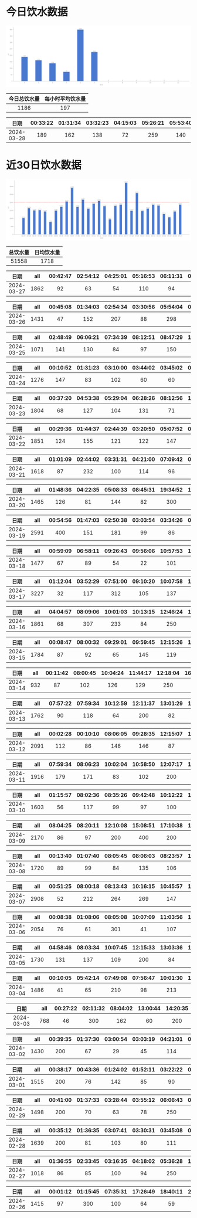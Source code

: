 # 今日饮水数据

<div align=center>
<img src="today.png" style="zoom: 100%;" />

| 今日总饮水量 | 每小时平均饮水量 |
| :----: | :----: |
| 1186 | 197 |
</div>

| 日期 | 00:33:22 | 01:31:34 | 03:32:23 | 04:15:03 | 05:26:21 | 05:53:40 | 06:14:41 | 06:49:16 |
| :----: | :----: | :----: | :----: | :----: | :----: | :----: | :----: | :----: |
| 2024-03-28 | 189 | 162 | 138 | 72 | 259 | 140 | 127 | 99 |

# 近30日饮水数据

<div align=center>
<img src="30.png"style="zoom: 100%;" />

| 总饮水量 | 日均饮水量 |
| :----: | :----: |
| 51558 | 1718 |
</div>

| 日期 | all | 00:42:47 | 02:54:12 | 04:25:01 | 05:16:53 | 06:11:31 | 06:23:43 | 07:39:06 | 08:15:11 | 16:56:16 | 18:26:11 | 18:28:07 | 19:00:58 | 19:31:52 | 20:40:23 | 21:39:11 | 22:36:35 |
| :----: | :----: | :----: | :----: | :----: | :----: | :----: | :----: | :----: | :----: | :----: | :----: | :----: | :----: | :----: | :----: | :----: | :----: |
| 2024-03-27 | 1862 | 92 | 63 | 54 | 110 | 94 | 144 | 67 | 56 | 95 | 300 | 74 | 112 | 55 | 62 | 84 | 400 |

| 日期 | all | 00:45:08 | 01:34:03 | 02:54:34 | 03:30:56 | 05:54:04 | 08:44:55 | 17:46:32 | 22:31:03 | 23:02:42 |
| :----: | :----: | :----: | :----: | :----: | :----: | :----: | :----: | :----: | :----: | :----: |
| 2024-03-26 | 1431 | 47 | 152 | 207 | 88 | 298 | 87 | 88 | 300 | 164 |

| 日期 | all | 02:48:49 | 06:06:21 | 07:34:39 | 08:12:51 | 08:47:29 | 17:36:25 | 20:41:19 | 22:44:26 |
| :----: | :----: | :----: | :----: | :----: | :----: | :----: | :----: | :----: | :----: |
| 2024-03-25 | 1071 | 141 | 130 | 84 | 97 | 150 | 300 | 84 | 85 |

| 日期 | all | 00:10:52 | 01:31:23 | 03:10:00 | 03:44:02 | 03:45:02 | 03:46:04 | 07:37:29 | 08:46:56 | 16:07:01 | 17:08:24 | 18:48:05 | 20:54:43 | 22:28:14 | 23:53:24 |
| :----: | :----: | :----: | :----: | :----: | :----: | :----: | :----: | :----: | :----: | :----: | :----: | :----: | :----: | :----: | :----: |
| 2024-03-24 | 1276 | 147 | 83 | 102 | 60 | 60 | 60 | 79 | 138 | 90 | 145 | 72 | 86 | 87 | 67 |

| 日期 | all | 00:37:20 | 04:53:38 | 05:29:04 | 06:28:26 | 08:12:56 | 16:29:34 | 17:35:17 | 18:50:37 | 18:51:37 | 18:52:39 | 19:29:15 | 20:38:26 | 21:38:08 | 22:30:17 | 23:27:39 |
| :----: | :----: | :----: | :----: | :----: | :----: | :----: | :----: | :----: | :----: | :----: | :----: | :----: | :----: | :----: | :----: | :----: |
| 2024-03-23 | 1804 | 68 | 127 | 104 | 131 | 71 | 89 | 300 | 60 | 60 | 60 | 80 | 142 | 178 | 206 | 128 |

| 日期 | all | 00:29:36 | 01:44:37 | 02:44:39 | 03:20:50 | 05:07:52 | 06:52:49 | 08:40:43 | 16:48:40 | 17:38:55 | 18:02:13 | 18:44:49 | 19:18:36 | 22:29:25 | 23:38:05 |
| :----: | :----: | :----: | :----: | :----: | :----: | :----: | :----: | :----: | :----: | :----: | :----: | :----: | :----: | :----: | :----: |
| 2024-03-22 | 1851 | 124 | 155 | 121 | 122 | 147 | 94 | 85 | 171 | 300 | 60 | 94 | 113 | 102 | 163 |

| 日期 | all | 01:01:09 | 02:44:02 | 03:31:31 | 04:21:00 | 07:09:42 | 07:33:09 | 08:15:54 | 16:45:40 | 17:45:25 | 19:00:28 | 21:01:24 | 22:28:16 |
| :----: | :----: | :----: | :----: | :----: | :----: | :----: | :----: | :----: | :----: | :----: | :----: | :----: | :----: |
| 2024-03-21 | 1618 | 87 | 232 | 100 | 114 | 96 | 78 | 83 | 83 | 200 | 81 | 64 | 400 |

| 日期 | all | 01:48:36 | 04:22:35 | 05:08:33 | 08:45:31 | 19:34:52 | 19:35:11 | 20:32:21 | 21:07:12 | 21:51:16 | 21:59:55 | 23:17:25 |
| :----: | :----: | :----: | :----: | :----: | :----: | :----: | :----: | :----: | :----: | :----: | :----: | :----: |
| 2024-03-20 | 1465 | 126 | 81 | 144 | 82 | 300 | 75 | 151 | 137 | 36 | 182 | 151 |

| 日期 | all | 00:54:56 | 01:47:03 | 02:50:38 | 03:03:54 | 03:34:26 | 03:37:08 | 04:36:17 | 06:05:35 | 07:37:34 | 07:45:24 | 08:49:07 | 17:42:30 | 17:43:21 | 18:14:36 | 18:48:03 | 19:10:29 | 19:47:01 | 20:30:13 | 22:22:30 | 22:46:20 |
| :----: | :----: | :----: | :----: | :----: | :----: | :----: | :----: | :----: | :----: | :----: | :----: | :----: | :----: | :----: | :----: | :----: | :----: | :----: | :----: | :----: | :----: |
| 2024-03-19 | 2591 | 400 | 151 | 181 | 99 | 86 | 64 | 211 | 86 | 82 | 60 | 121 | 100 | 83 | 103 | 69 | 67 | 108 | 272 | 113 | 135 |

| 日期 | all | 00:59:09 | 06:58:11 | 09:26:43 | 09:56:06 | 10:57:53 | 11:51:12 | 13:02:11 | 13:44:17 | 14:16:39 | 14:45:08 | 15:01:27 | 15:13:32 | 16:53:09 | 20:33:14 | 20:48:20 |
| :----: | :----: | :----: | :----: | :----: | :----: | :----: | :----: | :----: | :----: | :----: | :----: | :----: | :----: | :----: | :----: | :----: |
| 2024-03-18 | 1477 | 67 | 89 | 54 | 22 | 101 | 121 | 200 | 101 | 107 | 63 | 83 | 79 | 148 | 101 | 141 |

| 日期 | all | 01:12:04 | 03:52:29 | 07:51:00 | 09:10:20 | 10:07:58 | 12:14:53 | 13:03:26 | 13:41:00 | 13:46:45 | 14:14:06 | 14:17:27 | 14:53:37 | 15:31:28 | 17:02:24 | 19:39:15 | 20:09:13 | 21:26:49 | 22:39:03 | 22:41:04 | 22:55:32 |
| :----: | :----: | :----: | :----: | :----: | :----: | :----: | :----: | :----: | :----: | :----: | :----: | :----: | :----: | :----: | :----: | :----: | :----: | :----: | :----: | :----: | :----: |
| 2024-03-17 | 3227 | 32 | 117 | 312 | 105 | 137 | 400 | 142 | 186 | 253 | 97 | 109 | 100 | 155 | 110 | 89 | 163 | 400 | 110 | 83 | 127 |

| 日期 | all | 04:04:57 | 08:09:06 | 10:01:03 | 10:13:15 | 12:46:24 | 13:24:19 | 18:02:52 | 18:16:07 | 21:51:05 | 22:00:58 |
| :----: | :----: | :----: | :----: | :----: | :----: | :----: | :----: | :----: | :----: | :----: | :----: |
| 2024-03-16 | 1861 | 68 | 307 | 233 | 84 | 250 | 100 | 275 | 86 | 113 | 345 |

| 日期 | all | 00:08:47 | 08:00:32 | 09:29:01 | 09:59:45 | 12:15:26 | 13:06:03 | 15:01:37 | 17:27:24 | 18:51:50 | 21:15:03 | 21:18:49 |
| :----: | :----: | :----: | :----: | :----: | :----: | :----: | :----: | :----: | :----: | :----: | :----: | :----: |
| 2024-03-15 | 1784 | 87 | 92 | 65 | 145 | 119 | 114 | 95 | 246 | 308 | 400 | 113 |

| 日期 | all | 00:11:42 | 08:00:45 | 10:04:24 | 11:44:17 | 12:18:04 | 16:30:25 | 22:41:36 |
| :----: | :----: | :----: | :----: | :----: | :----: | :----: | :----: | :----: |
| 2024-03-14 | 932 | 87 | 102 | 126 | 129 | 250 | 102 | 136 |

| 日期 | all | 07:57:22 | 07:59:34 | 10:12:59 | 12:11:37 | 13:01:29 | 15:00:18 | 16:58:47 | 18:54:47 | 20:17:58 | 21:27:56 | 23:09:11 |
| :----: | :----: | :----: | :----: | :----: | :----: | :----: | :----: | :----: | :----: | :----: | :----: | :----: |
| 2024-03-13 | 1762 | 90 | 118 | 64 | 200 | 82 | 84 | 171 | 376 | 215 | 300 | 62 |

| 日期 | all | 00:02:28 | 00:10:10 | 08:06:05 | 09:28:35 | 12:15:07 | 12:15:08 | 13:05:37 | 16:59:41 | 19:40:24 | 20:46:35 | 21:15:34 | 21:52:11 | 22:20:38 | 23:06:29 | 23:28:08 |
| :----: | :----: | :----: | :----: | :----: | :----: | :----: | :----: | :----: | :----: | :----: | :----: | :----: | :----: | :----: | :----: | :----: |
| 2024-03-12 | 2091 | 112 | 86 | 146 | 146 | 87 | 200 | 88 | 300 | 300 | 70 | 89 | 102 | 81 | 66 | 72 |

| 日期 | all | 07:59:34 | 08:06:23 | 10:02:04 | 10:58:50 | 12:07:17 | 13:06:10 | 15:02:29 | 15:45:29 | 18:19:23 | 20:25:28 | 21:31:05 | 22:10:17 | 23:21:32 |
| :----: | :----: | :----: | :----: | :----: | :----: | :----: | :----: | :----: | :----: | :----: | :----: | :----: | :----: | :----: |
| 2024-03-11 | 1916 | 179 | 171 | 83 | 102 | 200 | 151 | 170 | 114 | 87 | 87 | 200 | 122 | 250 |

| 日期 | all | 01:15:57 | 08:02:36 | 08:35:26 | 09:42:48 | 10:12:22 | 11:55:29 | 12:10:55 | 17:07:59 | 19:01:04 | 21:24:52 | 22:46:49 |
| :----: | :----: | :----: | :----: | :----: | :----: | :----: | :----: | :----: | :----: | :----: | :----: | :----: |
| 2024-03-10 | 1603 | 56 | 117 | 99 | 97 | 100 | 84 | 200 | 200 | 400 | 100 | 150 |

| 日期 | all | 08:04:25 | 08:20:11 | 12:10:08 | 15:08:51 | 17:10:38 | 18:21:55 | 19:32:14 | 19:34:08 | 19:40:34 | 20:25:53 | 21:28:15 | 23:32:53 | 23:39:16 | 23:56:22 |
| :----: | :----: | :----: | :----: | :----: | :----: | :----: | :----: | :----: | :----: | :----: | :----: | :----: | :----: | :----: | :----: |
| 2024-03-09 | 2170 | 86 | 97 | 200 | 400 | 200 | 111 | 67 | 66 | 118 | 89 | 300 | 250 | 89 | 97 |

| 日期 | all | 00:13:40 | 01:07:40 | 08:05:45 | 08:06:03 | 08:23:57 | 10:14:16 | 12:45:05 | 13:14:45 | 14:37:11 | 17:40:42 | 22:35:22 | 23:27:49 | 23:44:51 |
| :----: | :----: | :----: | :----: | :----: | :----: | :----: | :----: | :----: | :----: | :----: | :----: | :----: | :----: | :----: |
| 2024-03-08 | 1720 | 89 | 99 | 84 | 135 | 106 | 129 | 200 | 105 | 134 | 200 | 106 | 250 | 83 |

| 日期 | all | 00:51:25 | 08:00:18 | 08:13:43 | 10:16:15 | 10:45:57 | 12:09:25 | 13:10:13 | 14:14:01 | 15:44:52 | 18:06:30 | 18:46:02 | 21:32:57 | 22:24:05 | 22:42:05 |
| :----: | :----: | :----: | :----: | :----: | :----: | :----: | :----: | :----: | :----: | :----: | :----: | :----: | :----: | :----: | :----: |
| 2024-03-07 | 2908 | 52 | 212 | 264 | 269 | 147 | 200 | 114 | 209 | 242 | 467 | 169 | 400 | 82 | 81 |

| 日期 | all | 00:08:38 | 01:08:06 | 08:05:08 | 10:07:09 | 11:03:56 | 12:09:32 | 13:04:50 | 13:06:31 | 15:13:44 | 17:15:04 | 17:32:52 | 21:25:48 | 21:55:30 | 22:08:58 | 22:22:54 | 22:31:02 | 22:37:46 | 22:57:10 | 23:16:03 |
| :----: | :----: | :----: | :----: | :----: | :----: | :----: | :----: | :----: | :----: | :----: | :----: | :----: | :----: | :----: | :----: | :----: | :----: | :----: | :----: | :----: |
| 2024-03-06 | 2054 | 76 | 61 | 301 | 41 | 107 | 200 | 81 | 76 | 88 | 200 | 81 | 200 | 63 | 82 | 60 | 87 | 79 | 99 | 72 |

| 日期 | all | 04:58:46 | 08:03:34 | 10:07:45 | 12:15:33 | 13:03:36 | 15:12:55 | 17:11:47 | 19:26:43 | 21:45:43 | 21:51:23 | 22:23:46 | 23:05:13 | 23:35:47 |
| :----: | :----: | :----: | :----: | :----: | :----: | :----: | :----: | :----: | :----: | :----: | :----: | :----: | :----: | :----: |
| 2024-03-05 | 1730 | 131 | 137 | 109 | 200 | 84 | 64 | 200 | 160 | 250 | 123 | 125 | 66 | 81 |

| 日期 | all | 00:10:05 | 05:42:14 | 07:49:08 | 07:56:47 | 10:01:30 | 13:02:02 | 14:38:43 | 17:12:27 | 18:23:11 | 19:37:42 | 22:42:17 |
| :----: | :----: | :----: | :----: | :----: | :----: | :----: | :----: | :----: | :----: | :----: | :----: | :----: |
| 2024-03-04 | 1486 | 41 | 65 | 210 | 98 | 213 | 200 | 118 | 200 | 123 | 100 | 118 |

| 日期 | all | 00:27:22 | 02:11:32 | 08:04:02 | 13:00:44 | 14:20:35 |
| :----: | :----: | :----: | :----: | :----: | :----: | :----: |
| 2024-03-03 | 768 | 46 | 300 | 162 | 60 | 200 |

| 日期 | all | 00:39:35 | 01:37:30 | 03:00:54 | 03:03:19 | 04:21:01 | 06:06:42 | 07:31:04 | 08:07:05 | 19:46:16 | 21:06:51 | 22:24:52 | 23:57:02 |
| :----: | :----: | :----: | :----: | :----: | :----: | :----: | :----: | :----: | :----: | :----: | :----: | :----: | :----: |
| 2024-03-02 | 1430 | 200 | 67 | 29 | 45 | 114 | 250 | 89 | 58 | 300 | 76 | 98 | 104 |

| 日期 | all | 00:38:17 | 00:43:36 | 01:24:02 | 01:52:11 | 03:22:22 | 03:52:54 | 04:35:47 | 05:39:52 | 06:14:13 | 07:15:21 | 18:01:18 | 18:02:12 | 22:29:04 |
| :----: | :----: | :----: | :----: | :----: | :----: | :----: | :----: | :----: | :----: | :----: | :----: | :----: | :----: | :----: |
| 2024-03-01 | 1515 | 200 | 76 | 142 | 85 | 90 | 95 | 129 | 250 | 109 | 60 | 100 | 110 | 69 |

| 日期 | all | 00:41:00 | 01:37:33 | 03:28:44 | 03:55:12 | 06:06:43 | 09:06:26 | 18:47:13 | 20:31:29 | 22:29:30 | 22:45:55 |
| :----: | :----: | :----: | :----: | :----: | :----: | :----: | :----: | :----: | :----: | :----: | :----: |
| 2024-02-29 | 1498 | 200 | 70 | 63 | 78 | 250 | 83 | 300 | 143 | 253 | 58 |

| 日期 | all | 00:35:12 | 01:36:35 | 03:07:41 | 03:30:31 | 03:45:08 | 04:18:34 | 05:44:26 | 07:16:30 | 18:36:03 | 20:32:43 | 22:31:45 | 22:41:04 |
| :----: | :----: | :----: | :----: | :----: | :----: | :----: | :----: | :----: | :----: | :----: | :----: | :----: | :----: |
| 2024-02-28 | 1639 | 200 | 81 | 103 | 80 | 111 | 116 | 250 | 102 | 250 | 149 | 108 | 89 |

| 日期 | all | 01:36:55 | 02:33:45 | 03:16:35 | 04:18:02 | 05:36:28 | 17:17:04 | 20:29:42 | 21:39:30 | 22:55:29 | 23:43:48 |
| :----: | :----: | :----: | :----: | :----: | :----: | :----: | :----: | :----: | :----: | :----: | :----: |
| 2024-02-27 | 1018 | 86 | 85 | 100 | 94 | 250 | 110 | 81 | 98 | 68 | 46 |

| 日期 | all | 00:01:12 | 01:15:45 | 07:35:31 | 17:26:49 | 18:40:11 | 22:00:50 | 22:28:32 | 22:42:43 | 23:37:59 |
| :----: | :----: | :----: | :----: | :----: | :----: | :----: | :----: | :----: | :----: | :----: |
| 2024-02-26 | 1415 | 97 | 300 | 100 | 64 | 59 | 315 | 180 | 142 | 158 |

